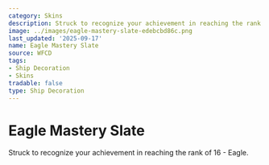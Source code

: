 ```yaml
---
category: Skins
description: Struck to recognize your achievement in reaching the rank of 16 - Eagle.
image: ../images/eagle-mastery-slate-edebcbd86c.png
last_updated: '2025-09-17'
name: Eagle Mastery Slate
source: WFCD
tags:
- Ship Decoration
- Skins
tradable: false
type: Ship Decoration
---
```


# Eagle Mastery Slate

Struck to recognize your achievement in reaching the rank of 16 - Eagle.

